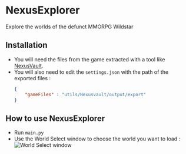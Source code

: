 # NexusExplorer
Explore the worlds of the defunct MMORPG Wildstar

## Installation
- You will need the files from the game extracted with a tool like [NexusVault](https://github.com/MarbleBag/NexusVault-CLI).
- You will also need to edit the `settings.json` with the path of the exported files :
  ```JSON
  {
      "gameFiles" : "utils/Nexusvault/output/export"
  }
  ```

## How to use NexusExplorer
- Run `main.py`
- Use the World Select window to choose the world you want to load :
![World Select window](https://https://github.com/charlesmasse/NexusExplorer/raw/master/images/worldSelect.png "World Select")
